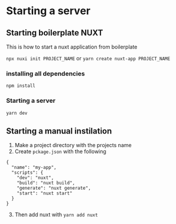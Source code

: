 # Starting a server

## Starting boilerplate NUXT 

This is how to start a nuxt application from boilerplate

`npx nuxi init PROJECT_NAME` or `yarn create nuxt-app PROJECT_NAME`

### installing all dependencies

`npm install`

### Starting a server

`yarn dev`

## Starting a manual instilation

1. Make a project directory with the projects name
2. Create `pckage.json` with the following

```
{
  "name": "my-app",
  "scripts": {
    "dev": "nuxt",
    "build": "nuxt build",
    "generate": "nuxt generate",
    "start": "nuxt start"
  }
}
```

3. Then add nuxt with `yarn add nuxt`
